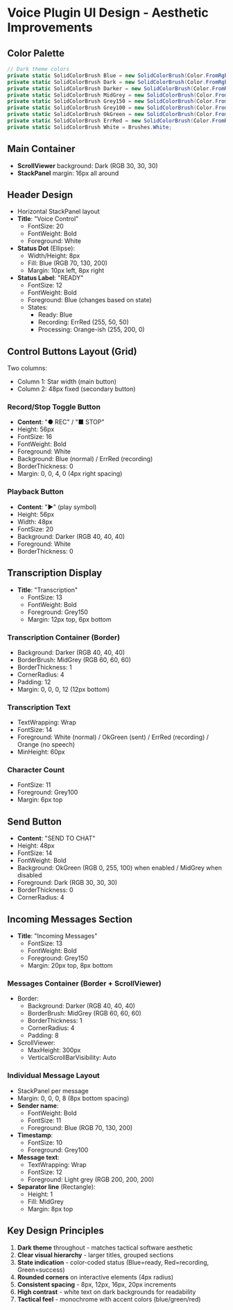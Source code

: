 # Voice Plugin UI Design - Aesthetic Improvements

## Color Palette
```csharp
// Dark theme colors
private static SolidColorBrush Blue = new SolidColorBrush(Color.FromRgb(70, 130, 200));
private static SolidColorBrush Dark = new SolidColorBrush(Color.FromRgb(30, 30, 30));
private static SolidColorBrush Darker = new SolidColorBrush(Color.FromRgb(40, 40, 40));
private static SolidColorBrush MidGrey = new SolidColorBrush(Color.FromRgb(60, 60, 60));
private static SolidColorBrush Grey150 = new SolidColorBrush(Color.FromRgb(150, 150, 150));
private static SolidColorBrush Grey100 = new SolidColorBrush(Color.FromRgb(100, 100, 100));
private static SolidColorBrush OkGreen = new SolidColorBrush(Color.FromRgb(0, 255, 100));
private static SolidColorBrush ErrRed = new SolidColorBrush(Color.FromRgb(255, 50, 50));
private static SolidColorBrush White = Brushes.White;
```

## Main Container
- **ScrollViewer** background: Dark (RGB 30, 30, 30)
- **StackPanel** margin: 16px all around

## Header Design
- Horizontal StackPanel layout
- **Title**: "Voice Control"
  - FontSize: 20
  - FontWeight: Bold
  - Foreground: White
- **Status Dot** (Ellipse):
  - Width/Height: 8px
  - Fill: Blue (RGB 70, 130, 200)
  - Margin: 10px left, 8px right
- **Status Label**: "READY"
  - FontSize: 12
  - FontWeight: Bold
  - Foreground: Blue (changes based on state)
  - States:
    - Ready: Blue
    - Recording: ErrRed (255, 50, 50)
    - Processing: Orange-ish (255, 200, 0)

## Control Buttons Layout (Grid)
Two columns:
- Column 1: Star width (main button)
- Column 2: 48px fixed (secondary button)

### Record/Stop Toggle Button
- **Content**: "● REC" / "■ STOP"
- Height: 56px
- FontSize: 16
- FontWeight: Bold
- Foreground: White
- Background: Blue (normal) / ErrRed (recording)
- BorderThickness: 0
- Margin: 0, 0, 4, 0 (4px right spacing)

### Playback Button
- **Content**: "▶" (play symbol)
- Height: 56px
- Width: 48px
- FontSize: 20
- Background: Darker (RGB 40, 40, 40)
- Foreground: White
- BorderThickness: 0

## Transcription Display
- **Title**: "Transcription"
  - FontSize: 13
  - FontWeight: Bold
  - Foreground: Grey150
  - Margin: 12px top, 6px bottom

### Transcription Container (Border)
- Background: Darker (RGB 40, 40, 40)
- BorderBrush: MidGrey (RGB 60, 60, 60)
- BorderThickness: 1
- CornerRadius: 4
- Padding: 12
- Margin: 0, 0, 0, 12 (12px bottom)

### Transcription Text
- TextWrapping: Wrap
- FontSize: 14
- Foreground: White (normal) / OkGreen (sent) / ErrRed (recording) / Orange (no speech)
- MinHeight: 60px

### Character Count
- FontSize: 11
- Foreground: Grey100
- Margin: 6px top

## Send Button
- **Content**: "SEND TO CHAT"
- Height: 48px
- FontSize: 14
- FontWeight: Bold
- Background: OkGreen (RGB 0, 255, 100) when enabled / MidGrey when disabled
- Foreground: Dark (RGB 30, 30, 30)
- BorderThickness: 0
- CornerRadius: 4

## Incoming Messages Section
- **Title**: "Incoming Messages"
  - FontSize: 13
  - FontWeight: Bold
  - Foreground: Grey150
  - Margin: 20px top, 8px bottom

### Messages Container (Border + ScrollViewer)
- Border:
  - Background: Darker (RGB 40, 40, 40)
  - BorderBrush: MidGrey (RGB 60, 60, 60)
  - BorderThickness: 1
  - CornerRadius: 4
  - Padding: 8
- ScrollViewer:
  - MaxHeight: 300px
  - VerticalScrollBarVisibility: Auto

### Individual Message Layout
- StackPanel per message
- Margin: 0, 0, 0, 8 (8px bottom spacing)
- **Sender name**:
  - FontWeight: Bold
  - FontSize: 11
  - Foreground: Blue (RGB 70, 130, 200)
- **Timestamp**:
  - FontSize: 10
  - Foreground: Grey100
- **Message text**:
  - TextWrapping: Wrap
  - FontSize: 12
  - Foreground: Light grey (RGB 200, 200, 200)
- **Separator line** (Rectangle):
  - Height: 1
  - Fill: MidGrey
  - Margin: 8px top

## Key Design Principles
1. **Dark theme** throughout - matches tactical software aesthetic
2. **Clear visual hierarchy** - larger titles, grouped sections
3. **State indication** - color-coded status (Blue=ready, Red=recording, Green=success)
4. **Rounded corners** on interactive elements (4px radius)
5. **Consistent spacing** - 8px, 12px, 16px, 20px increments
6. **High contrast** - white text on dark backgrounds for readability
7. **Tactical feel** - monochrome with accent colors (blue/green/red)
